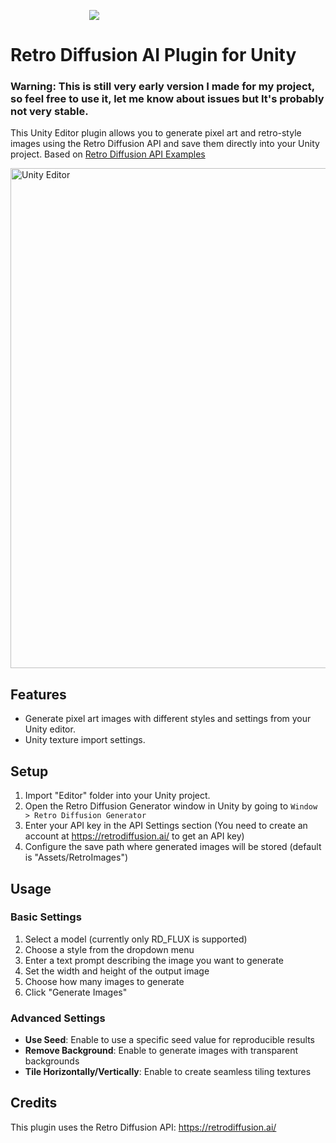 <p align="center">
  <img src="resources/wordmark.png" style="display: block; margin-left: auto; margin-right: auto; max-width: 50%;" />
</p>

# Retro Diffusion AI Plugin for Unity

### Warning: This is still very early version I made for my project, so feel free to use it, let me know about issues but It's probably not very stable.

This Unity Editor plugin allows you to generate pixel art and retro-style images using the Retro Diffusion API and save them directly into your Unity project.
Based on [Retro Diffusion API Examples](https://github.com/Retro-Diffusion/api-examples)

<img src="https://i.ibb.co/M3GS6dD/Screenshot-2025-04-26-at-16-19-08.png" alt="Unity Editor" width="800">

## Features

- Generate pixel art images with different styles and settings from your Unity editor.
- Unity texture import settings.

## Setup

1. Import "Editor" folder into your Unity project.
2. Open the Retro Diffusion Generator window in Unity by going to `Window > Retro Diffusion Generator`
3. Enter your API key in the API Settings section (You need to create an account at https://retrodiffusion.ai/ to get an API key)
4. Configure the save path where generated images will be stored (default is "Assets/RetroImages")

## Usage

### Basic Settings

1. Select a model (currently only RD_FLUX is supported)
2. Choose a style from the dropdown menu
3. Enter a text prompt describing the image you want to generate
4. Set the width and height of the output image
5. Choose how many images to generate 
6. Click "Generate Images"

### Advanced Settings

- **Use Seed**: Enable to use a specific seed value for reproducible results
- **Remove Background**: Enable to generate images with transparent backgrounds
- **Tile Horizontally/Vertically**: Enable to create seamless tiling textures

## Credits

This plugin uses the Retro Diffusion API: https://retrodiffusion.ai/ 
